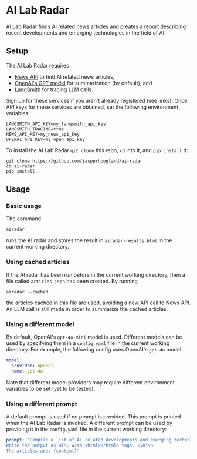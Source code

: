 # AI Lab Radar

AI Lab Radar finds AI related news articles and creates a report describing recent developments and emerging 
technologies in the field of AI.

## Setup

The AI Lab Radar requires 

* [News API](https://newsapi.org) to find AI related news articles,
* [OpenAI's GPT model](https://platform.openai.com) for summarization (by default), and
* [LangSmith](https://www.langchain.com/langsmith) for tracing LLM calls.

Sign up for these services if you aren't already registered (see links).
Once API keys for these services are obtained, set the following environment variables:
```
LANGSMITH_API_KEY=my_langsmith_api_key
LANGSMITH_TRACING=true
NEWS_API_KEY=my_news_api_key
OPENAI_API_KEY=my_open_api_key
```

To install the AI Lab Radar `git clone` this repo, `cd` into it, and `pip install` it:

```shell
git clone https://github.com/jasperhoogland/ai-radar
cd ai-radar
pip install .
```

## Usage

### Basic usage

The command
```shell
airadar
```
runs the AI radar and stores the result in `airadar-results.html` in the current working directory.

### Using cached articles
If the AI radar has been run before in the current working directory, then a file
called `articles.json` has been created.
By running
```shell
airadar --cached
```
the articles cached in this file are used, avoiding a new API call to News API.
An LLM call is still made in order to summarize the cached articles.

### Using a different model

By default, OpenAI's `gpt-4o-mini` model is used.
Different models can be used by specifying them in a `config.yaml` file in the current working directory.
For example, the following config uses OpenAI's `gpt-4o` model:
```yaml
model:
  provider: openai
  name: gpt-4o
```
Note that different model providers may require different environment variables to be set (yet to be tested).

### Using a different prompt

A default prompt is used if no prompt is provided.
This prompt is printed when the AI Lab Radar is invoked.
A different prompt can be used by providing it in the `config.yaml` file in the current working directory:
```yaml
prompt: "Compile a list of AI related developments and emerging technologies based on a list of news articles. 
Write the output as HTML with <html></html> tags. \\n\\n 
The articles are: {context}"
```
